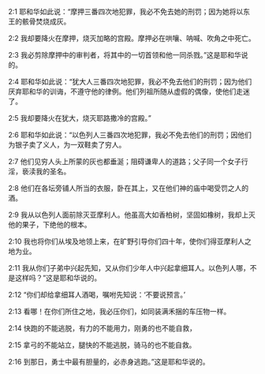 <a id="1"></a>2:1  耶和华如此说：“摩押三番四次地犯罪，我必不免去她的刑罚；因为她将以东王的骸骨焚烧成灰。  

<a id="2"></a>2:2  我却要降火在摩押，烧灭加略的宫殿。摩押必在哄嚷、呐喊、吹角之中死亡。  

<a id="3"></a>2:3  我必剪除摩押中的审判者，将其中的一切首领和他一同杀戮。”这是耶和华说的。  

<a id="4"></a>2:4  耶和华如此说：“犹大人三番四次地犯罪，我必不免去他们的刑罚；因为他们厌弃耶和华的训诲，不遵守他的律例。他们列祖所随从虚假的偶像，使他们走迷了。  

<a id="5"></a>2:5  我却要降火在犹大，烧灭耶路撒冷的宫殿。”  

<a id="6"></a>2:6  耶和华如此说：“以色列人三番四次地犯罪，我必不免去他们的刑罚；因他们为银子卖了义人，为一双鞋卖了穷人。  

<a id="7"></a>2:7  他们见穷人头上所蒙的灰也都垂涎；阻碍谦卑人的道路；父子同一个女子行淫，亵渎我的圣名。  

<a id="8"></a>2:8  他们在各坛旁铺人所当的衣服，卧在其上，又在他们神的庙中喝受罚之人的酒。  

<a id="9"></a>2:9  我从以色列人面前除灭亚摩利人。他虽高大如香柏树，坚固如橡树，我却上灭他的果子，下绝他的根本。  

<a id="10"></a>2:10  我也将你们从埃及地领上来，在旷野引导你们四十年，使你们得亚摩利人之地为业。  

<a id="11"></a>2:11  我从你们子弟中兴起先知，又从你们少年人中兴起拿细耳人。以色列人哪，不是这样吗？”这是耶和华说的。  

<a id="12"></a>2:12  “你们却给拿细耳人酒喝，嘱咐先知说：‘不要说预言。’  

<a id="13"></a>2:13  看哪！在你们所住之地，我必压你们，如同装满禾捆的车压物一样。  

<a id="14"></a>2:14  快跑的不能逃脱，有力的不能用力，刚勇的也不能自救，  

<a id="15"></a>2:15  拿弓的不能站立，腿快的不能逃脱，骑马的也不能自救。  

<a id="16"></a>2:16  到那日，勇士中最有胆量的，必赤身逃跑。”这是耶和华说的。  
